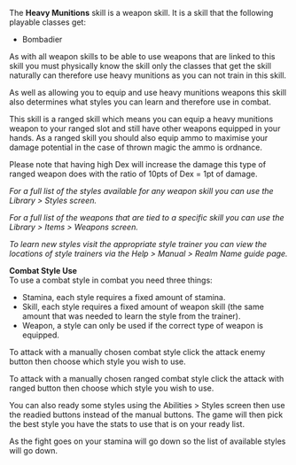 The **Heavy Munitions** skill is a weapon skill. It is a skill that the following playable classes get:

*   Bombadier

As with all weapon skills to be able to use weapons that are linked to this skill you must physically know the skill only the classes that get the skill naturally can therefore use heavy munitions as you can not train in this skill.

As well as allowing you to equip and use heavy munitions weapons this skill also determines what styles you can learn and therefore use in combat.

This skill is a ranged skill which means you can equip a heavy munitions weapon to your ranged slot and still have other weapons equipped in your hands. As a ranged skill you should also equip ammo to maximise your damage potential in the case of thrown magic the ammo is ordnance.

Please note that having high Dex will increase the damage this type of ranged weapon does with the ratio of 10pts of Dex = 1pt of damage.

_For a full list of the styles available for any weapon skill you can use the Library > Styles screen._

_For a full list of the weapons that are tied to a specific skill you can use the Library > Items > Weapons screen._

_To learn new styles visit the appropriate style trainer you can view the locations of style trainers via the Help > Manual > Realm Name guide page._

**Combat Style Use**  
To use a combat style in combat you need three things:

*   Stamina, each style requires a fixed amount of stamina.
*   Skill, each style requires a fixed amount of weapon skill (the same amount that was needed to learn the style from the trainer).
*   Weapon, a style can only be used if the correct type of weapon is equipped.

To attack with a manually chosen combat style click the attack enemy button then choose which style you wish to use.

To attack with a manually chosen ranged combat style click the attack with ranged button then choose which style you wish to use.

You can also ready some styles using the Abilities > Styles screen then use the readied buttons instead of the manual buttons. The game will then pick the best style you have the stats to use that is on your ready list.

As the fight goes on your stamina will go down so the list of available styles will go down.